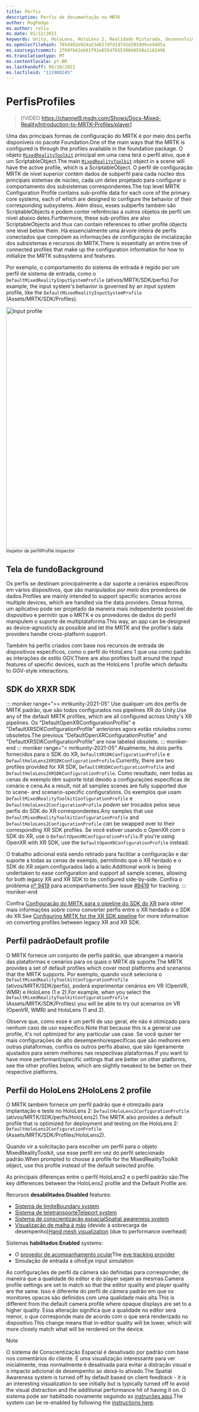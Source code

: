 ```yaml
---
title: Perfis
description: Perfis de documentação no MRTK
author: RogPodge
ms.author: roliu
ms.date: 01/12/2021
keywords: Unity, HoloLens, HoloLens 2, Realidade Misturada, desenvolvimento, MRTK, perfis,
ms.openlocfilehash: 785d402e924a534627dfd1d742d2019d9ce9dd5a
ms.sourcegitcommit: 2f69fb62eb81f91e655d7b55306b0550a1162496
ms.translationtype: MT
ms.contentlocale: pt-BR
ms.lasthandoff: 06/10/2021
ms.locfileid: "111908245"
---
```

# <a name="profiles"></a><span data-ttu-id="cb3fc-104">Perfis</span><span class="sxs-lookup"><span data-stu-id="cb3fc-104">Profiles</span></span>

> [!VIDEO https://channel9.msdn.com/Shows/Docs-Mixed-Reality/Introduction-to-MRTK-Profiles/player]

<span data-ttu-id="cb3fc-105">Uma das principais formas de configuração do MRTK é por meio dos perfis disponíveis no pacote Foundation.</span><span class="sxs-lookup"><span data-stu-id="cb3fc-105">One of the main ways that the MRTK is configured is through the profiles available in the foundation package.</span></span> <span data-ttu-id="cb3fc-106">O objeto [`MixedRealityToolkit`](xref:Microsoft.MixedReality.Toolkit.MixedRealityToolkit) principal em uma cena terá o perfil ativo, que é um ScriptableObject.</span><span class="sxs-lookup"><span data-stu-id="cb3fc-106">The main [`MixedRealityToolkit`](xref:Microsoft.MixedReality.Toolkit.MixedRealityToolkit) object in a scene will have the active profile, which is a ScriptableObject.</span></span> <span data-ttu-id="cb3fc-107">O perfil de configuração MRTK de nível superior contém dados de subperfil para cada núcleo dos principais sistemas de núcleo, cada um deles projetado para configurar o comportamento dos subsistemas correspondentes.</span><span class="sxs-lookup"><span data-stu-id="cb3fc-107">The top level MRTK Configuration Profile contains sub-profile data for each core of the primary core systems, each of which are designed to configure the behavior of their corresponding subsystems.</span></span> <span data-ttu-id="cb3fc-108">Além disso, esses subperfis também são ScriptableObjects e podem conter referências a outros objetos de perfil um nível abaixo deles.</span><span class="sxs-lookup"><span data-stu-id="cb3fc-108">Furthermore, these sub-profiles are also ScriptableObjects and thus can contain references to other profile objects one level below them.</span></span> <span data-ttu-id="cb3fc-109">Há essencialmente uma árvore inteira de perfis conectados que compõem as informações de configuração de inicialização dos subsistemas e recursos do MRTK.</span><span class="sxs-lookup"><span data-stu-id="cb3fc-109">There is essentially an entire tree of connected profiles that make up the configuration information for how to initialize the MRTK subsystems and features.</span></span>

<span data-ttu-id="cb3fc-110">Por exemplo, o comportamento do sistema de entrada é regido por um perfil de sistema de entrada, como o `DefaultMixedRealityInputSystemProfile` (ativos/MRTK/SDK/perfis).</span><span class="sxs-lookup"><span data-stu-id="cb3fc-110">For example, the input system's behavior is governed by an input system profile, like the `DefaultMixedRealityInputSystemProfile` (Assets/MRTK/SDK/Profiles).</span></span>

<img src="../images/profiles/input_profile.png" width="650px" alt="Input profile" style="display:block;">
<span data-ttu-id="cb3fc-111"><sup>Inspetor de perfil</sup></span><span class="sxs-lookup"><span data-stu-id="cb3fc-111"><sup>Profile Inspector</sup></span></span>

## <a name="background"></a><span data-ttu-id="cb3fc-112">Tela de fundo</span><span class="sxs-lookup"><span data-stu-id="cb3fc-112">Background</span></span>

<span data-ttu-id="cb3fc-113">Os perfis se destinam principalmente a dar suporte a cenários específicos em vários dispositivos, que são manipulados por meio dos provedores de dados.</span><span class="sxs-lookup"><span data-stu-id="cb3fc-113">Profiles are mainly intended to support specific scenarios across multiple devices, which are handled via the data providers.</span></span> <span data-ttu-id="cb3fc-114">Dessa forma, um aplicativo pode ser projetado da maneira mais independente possível do dispositivo e permitir que o MRTK e os provedores de dados do perfil manipulem o suporte de multiplataforma.</span><span class="sxs-lookup"><span data-stu-id="cb3fc-114">This way, an app can be designed as device-agnosticly as possible and let the MRTK and the profile's data providers handle cross-platform support.</span></span>

<span data-ttu-id="cb3fc-115">Também há perfis criados com base nos recursos de entrada de dispositivos específicos, como o perfil do HoloLens 1 que usa como padrão as interações de estilo GGV.</span><span class="sxs-lookup"><span data-stu-id="cb3fc-115">There are also profiles built around the input features of specific devices, such as the HoloLens 1 profile which defaults to GGV-style interactions.</span></span>

## <a name="xr-sdk"></a><span data-ttu-id="cb3fc-116">SDK do XR</span><span class="sxs-lookup"><span data-stu-id="cb3fc-116">XR SDK</span></span>

::: moniker range=">= mrtkunity-2021-05"
<span data-ttu-id="cb3fc-117">Use qualquer um dos perfis de MRTK padrão, que são todos configurados nos pipelines XR do Unity.</span><span class="sxs-lookup"><span data-stu-id="cb3fc-117">Use any of the default MRTK profiles, which are all configured across Unity's XR pipelines.</span></span> <span data-ttu-id="cb3fc-118">Os "DefaultOpenXRConfigurationProfile" e "DefaultXRSDKConfigurationProfile" anteriores agora estão rotulados como obsoletos.</span><span class="sxs-lookup"><span data-stu-id="cb3fc-118">The previous "DefaultOpenXRConfigurationProfile" and "DefaultXRSDKConfigurationProfile" are now labeled obsolete.</span></span>
::: moniker-end
::: moniker range="< mrtkunity-2021-05"
<span data-ttu-id="cb3fc-119">Atualmente, há dois perfis fornecidos para o SDK do XR, `DefaultXRSDKConfigurationProfile` e `DefaultHoloLens2XRSDKConfigurationProfile`.</span><span class="sxs-lookup"><span data-stu-id="cb3fc-119">Currently, there are two profiles provided for XR SDK, `DefaultXRSDKConfigurationProfile` and `DefaultHoloLens2XRSDKConfigurationProfile`.</span></span> <span data-ttu-id="cb3fc-120">Como resultado, nem todas as cenas de exemplo têm suporte total devido a configurações específicas de cenário e cena.</span><span class="sxs-lookup"><span data-stu-id="cb3fc-120">As a result, not all samples scenes are fully supported due to scene- and scenario-specific configurations.</span></span> <span data-ttu-id="cb3fc-121">Os exemplos que usam `DefaultMixedRealityToolkitConfigurationProfile` e `DefaultHoloLens2ConfigurationProfile` _podem_ ser trocados pelos seus perfis do SDK do XR correspondentes.</span><span class="sxs-lookup"><span data-stu-id="cb3fc-121">Any samples that use `DefaultMixedRealityToolkitConfigurationProfile` and `DefaultHoloLens2ConfigurationProfile` _can_ be swapped over to their corresponding XR SDK profiles.</span></span> <span data-ttu-id="cb3fc-122">Se você estiver usando o OpenXR com o SDK do XR, use o `DefaultOpenXRConfigurationProfile`.</span><span class="sxs-lookup"><span data-stu-id="cb3fc-122">If you're using OpenXR with XR SDK, use the `DefaultOpenXRConfigurationProfile` instead.</span></span>

<span data-ttu-id="cb3fc-123">O trabalho adicional está sendo retirado para facilitar a configuração e dar suporte a todas as cenas de exemplo, permitindo que o XR herdado e o SDK do XR sejam configurados lado a lado.</span><span class="sxs-lookup"><span data-stu-id="cb3fc-123">Additional work is being undertaken to ease configuration and support all sample scenes, allowing for both legacy XR and XR SDK to be configured side-by-side.</span></span> <span data-ttu-id="cb3fc-124">Confira o problema [nº 9419](https://github.com/microsoft/MixedRealityToolkit-Unity/issues/9419) para acompanhamento.</span><span class="sxs-lookup"><span data-stu-id="cb3fc-124">See issue [#9419](https://github.com/microsoft/MixedRealityToolkit-Unity/issues/9419) for tracking.</span></span>
::: moniker-end

<span data-ttu-id="cb3fc-125">Confira [Configuração do MRTK para o pipeline do SDK do XR](../../configuration/getting-started-with-mrtk-and-xrsdk.md#configuring-mrtk-for-the-xr-sdk-pipeline) para obter mais informações sobre como converter perfis entre o XR herdado e o SDK do XR.</span><span class="sxs-lookup"><span data-stu-id="cb3fc-125">See [Configuring MRTK for the XR SDK pipeline](../../configuration/getting-started-with-mrtk-and-xrsdk.md#configuring-mrtk-for-the-xr-sdk-pipeline) for more information on converting profiles between legacy XR and XR SDK.</span></span>

## <a name="default-profile"></a><span data-ttu-id="cb3fc-126">Perfil padrão</span><span class="sxs-lookup"><span data-stu-id="cb3fc-126">Default profile</span></span>

<span data-ttu-id="cb3fc-127">O MRTK fornece um conjunto de perfis padrão, que abrangem a maioria das plataformas e cenários para os quais o MRTK dá suporte.</span><span class="sxs-lookup"><span data-stu-id="cb3fc-127">The MRTK provides a set of default profiles which cover most platforms and scenarios that the MRTK supports.</span></span> <span data-ttu-id="cb3fc-128">Por exemplo, quando você seleciona o `DefaultMixedRealityToolkitConfigurationProfile` (ativos/MRTK/SDK/perfis), poderá experimentar cenários em VR (OpenVR, WMR) e HoloLens (1 e 2).</span><span class="sxs-lookup"><span data-stu-id="cb3fc-128">For example, when you select the `DefaultMixedRealityToolkitConfigurationProfile` (Assets/MRTK/SDK/Profiles) you will be able to try out scenarios on VR (OpenVR, WMR) and HoloLens (1 and 2).</span></span>

<span data-ttu-id="cb3fc-129">Observe que, como esse é um perfil de uso geral, ele não é otimizado para nenhum caso de uso específico.</span><span class="sxs-lookup"><span data-stu-id="cb3fc-129">Note that because this is a general use profile, it's not optimized for any particular use case.</span></span> <span data-ttu-id="cb3fc-130">Se você quiser ter mais configurações de alto desempenho/específicas que são melhores em outras plataformas, confira os outros perfis abaixo, que são ligeiramente ajustados para serem melhores nas respectivas plataformas.</span><span class="sxs-lookup"><span data-stu-id="cb3fc-130">If you want to have more performant/specific settings that are better on other platforms, see the other profiles below, which are slightly tweaked to be better on their respective platforms.</span></span>

## <a name="hololens-2-profile"></a><span data-ttu-id="cb3fc-131">Perfil do HoloLens 2</span><span class="sxs-lookup"><span data-stu-id="cb3fc-131">HoloLens 2 profile</span></span>

<span data-ttu-id="cb3fc-132">O MRTK também fornece um perfil padrão que é otimizado para implantação e teste no HoloLens 2: `DefaultHoloLens2ConfigurationProfile` (ativos/MRTK/SDK/perfis/HoloLens2).</span><span class="sxs-lookup"><span data-stu-id="cb3fc-132">The MRTK also provides a default profile that is optimized for deployment and testing on the HoloLens 2: `DefaultHoloLens2ConfigurationProfile` (Assets/MRTK/SDK/Profiles/HoloLens2).</span></span>

<span data-ttu-id="cb3fc-133">Quando vir a solicitação para escolher um perfil para o objeto MixedRealityToolkit, use esse perfil em vez do perfil selecionado padrão.</span><span class="sxs-lookup"><span data-stu-id="cb3fc-133">When prompted to choose a profile for the MixedRealityToolkit object, use this profile instead of the default selected profile.</span></span>

<span data-ttu-id="cb3fc-134">As principais diferenças entre o perfil HoloLens2 e o perfil padrão são:</span><span class="sxs-lookup"><span data-stu-id="cb3fc-134">The key differences between the HoloLens2 profile and the Default Profile are:</span></span>

<span data-ttu-id="cb3fc-135">Recursos **desabilitados**:</span><span class="sxs-lookup"><span data-stu-id="cb3fc-135">**Disabled** features:</span></span>

- [<span data-ttu-id="cb3fc-136">Sistema de limite</span><span class="sxs-lookup"><span data-stu-id="cb3fc-136">Boundary system</span></span>](../boundary/boundary-system-getting-started.md)
- [<span data-ttu-id="cb3fc-137">Sistema de teletransporte</span><span class="sxs-lookup"><span data-stu-id="cb3fc-137">Teleport system</span></span>](../teleport-system/teleport-system.md)
- [<span data-ttu-id="cb3fc-138">Sistema de conscientização espacial</span><span class="sxs-lookup"><span data-stu-id="cb3fc-138">Spatial awareness system</span></span>](../spatial-awareness/spatial-awareness-getting-started.md)
- <span data-ttu-id="cb3fc-139">[Visualização de malha à mão](../input/hand-tracking.md) (devido à sobrecarga de desempenho)</span><span class="sxs-lookup"><span data-stu-id="cb3fc-139">[Hand mesh visualization](../input/hand-tracking.md) (due to performance overhead)</span></span>

<span data-ttu-id="cb3fc-140">Sistemas **habilitados**:</span><span class="sxs-lookup"><span data-stu-id="cb3fc-140">**Enabled** systems:</span></span>

- <span data-ttu-id="cb3fc-141">O [provedor de acompanhamento ocular](../input/eye-tracking/eye-tracking-main.md)</span><span class="sxs-lookup"><span data-stu-id="cb3fc-141">The [eye tracking provider](../input/eye-tracking/eye-tracking-main.md)</span></span>
- <span data-ttu-id="cb3fc-142">Simulação de entrada a olho</span><span class="sxs-lookup"><span data-stu-id="cb3fc-142">Eye input simulation</span></span>

<span data-ttu-id="cb3fc-143">As configurações de perfil da câmera são definidas para corresponder, de maneira que a qualidade do editor e do player sejam as mesmas.</span><span class="sxs-lookup"><span data-stu-id="cb3fc-143">Camera profile settings are set to match so that the editor quality and player quality are the same.</span></span> <span data-ttu-id="cb3fc-144">Isso é diferente do perfil de câmera padrão em que os monitores opacos são definidos com uma qualidade mais alta.</span><span class="sxs-lookup"><span data-stu-id="cb3fc-144">This is different from the default camera profile where opaque displays are set to a higher quality.</span></span> <span data-ttu-id="cb3fc-145">Essa alteração significa que a qualidade no editor será menor, o que corresponde mais de acordo com o que será renderizado no dispositivo.</span><span class="sxs-lookup"><span data-stu-id="cb3fc-145">This change means that in-editor quality will be lower, which will more closely match what will be rendered on the device.</span></span>

> [!NOTE]
> <span data-ttu-id="cb3fc-146">O sistema de Conscientização Espacial é desativado por padrão com base nos comentários do cliente. É uma visualização interessante para ver inicialmente, mas normalmente é desativada para evitar a distração visual e o impacto adicional de desempenho ao deixá-lo ativado.</span><span class="sxs-lookup"><span data-stu-id="cb3fc-146">The Spatial Awareness system is turned off by default based on client feedback - it is an interesting visualization to see initially but is typically turned off to avoid the visual distraction and the additional performance hit of having it on.</span></span> <span data-ttu-id="cb3fc-147">O sistema pode ser habilitado novamente seguindo as [instruções aqui](../spatial-awareness/spatial-awareness-getting-started.md).</span><span class="sxs-lookup"><span data-stu-id="cb3fc-147">The system can be re-enabled by following the [instructions here](../spatial-awareness/spatial-awareness-getting-started.md).</span></span>
